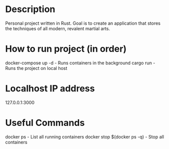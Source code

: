 # Description
Personal project written in Rust. Goal is to create an application that stores the techniques
of all modern, revalent martial arts.

# How to run project (in order)
docker-compose up -d            - Runs containers in the background
cargo run                       - Runs the project on local host

# Localhost IP address
127.0.0.1:3000

# Useful Commands
docker ps                       - List all running containers
docker stop $(docker ps -q)     - Stop all containers
